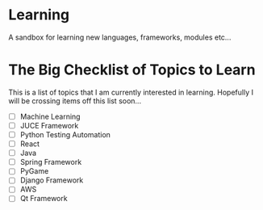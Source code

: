 # Learning 
A sandbox for learning new languages, frameworks, modules etc...

# The Big Checklist of Topics to Learn
This is a list of topics that I am currently interested in learning. 
Hopefully I will be crossing items off this list soon...
- [ ] Machine Learning
- [ ] JUCE Framework
- [ ] Python Testing Automation
- [ ] React
- [ ] Java
- [ ] Spring Framework
- [ ] PyGame
- [ ] Django Framework
- [ ] AWS
- [ ] Qt Framework

